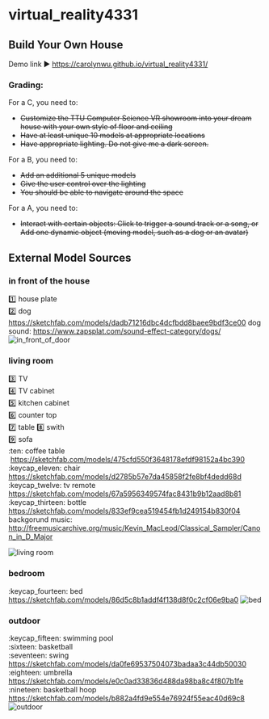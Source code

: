 # virtual_reality4331

## Build Your Own House


Demo link :arrow_forward: https://carolynwu.github.io/virtual_reality4331/

### **Grading:**  
For a C, you need to:
* ~~Customize the TTU Computer Science VR showroom into your dream house with your own style of floor and ceiling~~
* ~~Have at least unique 10 models at appropriate locations~~
* ~~Have appropriate lighting. Do not give me a dark screen.~~

For a B, you need to:
* ~~Add an additional 5 unique models~~
* ~~Give the user control over the lighting~~
* ~~You should be able to navigate around the space~~

For a A, you need to:
* ~~Interact with certain objects: Click to trigger a sound track or a song, or
Add one dynamic object (moving model, such as a dog or an avatar)~~


## **External Model Sources**
### **in front of the house**
:one: house plate  
:two: dog  https://sketchfab.com/models/dadb71216dbc4dcfbdd8baee9bdf3ce00 
dog sound: https://www.zapsplat.com/sound-effect-category/dogs/
![in_front_of_door](https://user-images.githubusercontent.com/22507322/36346696-ee6e9a20-1408-11e8-9316-86404e9e804e.PNG)

### **living room**
:three: TV    
:four: TV cabinet    
:five: kitchen cabinet   
:six: counter top   
:seven: table 
:eight: swith  
:nine: sofa  
:ten: coffee table  https://sketchfab.com/models/475cfd550f3648178efdf98152a4bc390  
:keycap_eleven: chair https://sketchfab.com/models/d2785b57e7da45858f2fe8bf4dedd68d     
:keycap_twelve: tv remote https://sketchfab.com/models/67a5956349574fac8431b9b12aad8b81    
:keycap_thirteen: bottle https://sketchfab.com/models/833ef9cea519454fb1d249154b830f04    
backgorund music: http://freemusicarchive.org/music/Kevin_MacLeod/Classical_Sampler/Canon_in_D_Major

![living room](https://user-images.githubusercontent.com/22507322/36346795-e4d8e120-140b-11e8-986d-cdaab7afc6aa.PNG)


### **bedroom**
:keycap_fourteen: bed  https://sketchfab.com/models/86d5c8b1addf4f138d8f0c2cf06e9ba0 
![bed](https://user-images.githubusercontent.com/22507322/36346802-0f9d1bb0-140c-11e8-886a-7020fbdf355e.PNG)


### **outdoor**
:keycap_fifteen: swimming pool  
:sixteen: basketball   
:seventeen: swing  https://sketchfab.com/models/da0fe69537504073badaa3c44db50030   
:eighteen: umbrella  https://sketchfab.com/models/e0c0ad33836d488da98ba8c4f807b1fe      
:nineteen: basketball hoop  https://sketchfab.com/models/b882a4fd9e554e76924f55eac40d69c8 
![outdoor](https://user-images.githubusercontent.com/22507322/36346805-2228bd98-140c-11e8-8de7-82903389292e.PNG)



